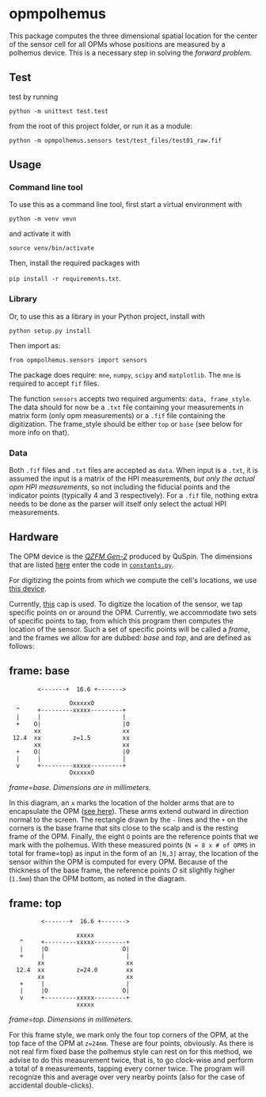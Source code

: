# opmpolhemus

This package computes the three dimensional spatial location for the center of
the sensor cell for all OPMs whose positions are measured by a polhemus device.
This is a necessary step in solving the *forward problem*.

## Test

test by running 

`python -m unittest test.test` 

from the root of this project
folder, or run it as a module: 

`python -m opmpolhemus.sensors test/test_files/test01_raw.fif`

## Usage

### Command line tool
To use this as a command line tool, first start a virtual environment with

`python -m venv vevn`

and activate it with

`source venv/bin/activate`

Then, install the required packages with

`pip install -r requirements.txt`.

### Library
Or, to use this as a library in your Python project, install with

`python setup.py install`

Then import as:

`from opmpolhemus.sensors import sensors`

The package does require: `mne`, `numpy`, `scipy` and `matplotlib`. The `mne` is required to accept `fif` files.

The function `sensors` accepts two required arguments: `data,
frame_style`. The data should for now be a `.txt` file containing your
measurements in matrix form (only opm measurements) or a `.fif` file containing the
digitization. The frame_style should be either `top` or `base`
(see below for more info on that).


### Data

Both `.fif` files and `.txt` files are accepted as `data`. When input is a
`.txt`, it is assumed the input is a matrix of the HPI measurements, *but only
the actual opm HPI measurements*, so not including the fiducial points and the
indicator points (typically 4 and 3 respectively). For a `.fif` file, nothing
extra needs to be done as the parser will itself only select the actual HPI
measurements.

## Hardware

The OPM device is the 
*[QZFM Gen-2](https://quspin.com/products-qzfm/)* produced by QuSpin. The
dimensions that are listed
[here](http://quspin.com/wp-content/uploads/2016/08/Gen-2.jpg) enter the code in
[`constants.py`](https://github.com/paulmoonshine/opmpolhemus/blob/master/opmpolhemus/constants.py).

For digitizing the points from which we compute the cell's locations, we
use [this
device](https://polhemus.com/scanning-digitizing/digitizing-products/).

Currently, [this](https://quspin.com/experimental-meg-cap/) cap is used. To
digitize the location of the sensor, we tap specific points on or around the OPM. Currently, we accommodate two sets of
specific points to tap, from which this program then computes the location of
the sensor. Such a set of specific points will be called a *frame*, and the
frames we allow for are dubbed: *base* and *top*, and are defined as follows:

## frame: base
```
        <-------+  16.6 +------->

                 OxxxxxO
  ^     +---------xxxxx---------+
  |     |                       |
  +    O|                       |O
       xx                       xx
 12.4  xx         z=1.5         xx
       xx                       xx
  +    O|                       |O
  |     |                       |
  v     +---------xxxxx---------+
                 OxxxxxO
```
*frame=base. Dimensions are in millimeters.*

In this diagram, an `x` marks the location of the holder arms that are to
encapsulate the OPM 
([see here](https://quspin.com/wp-content/uploads/2019/05/Holder-with-base-280x300.png)).
These arms extend outward in direction normal to the screen.
The rectangle drawn by the `-` lines and the `+` on the corners is the base
frame that sits close to the scalp and is the resting frame of the OPM. Finally,
the eight `O` points are the reference points that we mark with the polhemus.
With these measured points (`N = 8 x # of OPMS` in total for frame=top) as input in the form of an
`[N,3]` array, the location of the sensor within the OPM is computed for every
OPM. Because of the thickness of the base frame, the reference points *O* sit
slightly higher (`1.5mm`) than the OPM bottom, as noted in the diagram.

## frame: top
```
         <-------+  16.6 +------->

                   xxxxx
   ^     +---------xxxxx---------+
   |     |O                     O|
   +     |                       |
        xx                       xx
  12.4  xx         z=24.0        xx
        xx                       xx
   +     |                       |
   |     |O                     O|
   v     +---------xxxxx---------+
                   xxxxx
```
*frame=top. Dimensions in millimeters.*

For this frame style, we mark only the four top corners of the OPM, at the top
face of the OPM at `z=24mm`. These are four points, obviously. As there is not
real firm fixed base the polhemus style can rest on for this method, we advise
to do this measurement twice, that is, to go clock-wise and perform a total of
`8` measurements, tapping every corner twice. The program will recognize this
and average over very nearby points (also for the case of accidental
double-clicks).
